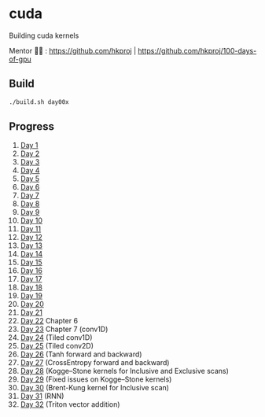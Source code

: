# cuda
Building cuda kernels

Mentor 🧑‍🏫 : https://github.com/hkproj | https://github.com/hkproj/100-days-of-gpu

## Build
```bash
./build.sh day00x
```

## Progress
1. [Day 1](./day001/README.md)
2. [Day 2](./day002/README.md)
3. [Day 3](./day003/README.md)
4. [Day 4](./day004/README.md)
5. [Day 5](./day005/README.md)
6. [Day 6](./day006/README.md)
7. [Day 7](./day007/README.md)
8. [Day 8](./day008/README.md)
9. [Day 9](./day009/README.md)
10. [Day 10](./day010/README.md)
11. [Day 11](./day011/README.md)
12. [Day 12](./day012/README.md)
13. [Day 13](./day013/README.md)
14. [Day 14](./day014/README.md)
15. [Day 15](./day015/README.md)
16. [Day 16](./day016/README.md)
17. [Day 17](./day017/README.md)
18. [Day 18](./day018/README.md)
19. [Day 19](./day019/README.md)
20. [Day 20](./day020/README.md)
21. [Day 21](./day021/README.md)
22. [Day 22](./day022/README.md) Chapter 6
23. [Day 23](./day023/README.md) Chapter 7 (conv1D)
24. [Day 24](./day024/README.md) (Tiled conv1D)
25. [Day 25](./day025/README.md) (Tiled conv2D)
26. [Day 26](./day026/README.md) (Tanh forward and backward)
27. [Day 27](./day027/README.md) (CrossEntropy forward and backward)
28. [Day 28](./day028/README.md) (Kogge–Stone kernels for Inclusive and Exclusive scans)
29. [Day 29](./day029/README.md) (Fixed issues on Kogge–Stone kernels)
30. [Day 30](./day030/README.md) (Brent-Kung kernel for Inclusive scan)
31. [Day 31](./day031/README.md) (RNN)
32. [Day 32](./day032/README.md) (Triton vector addition)